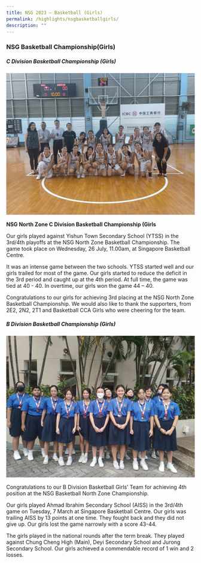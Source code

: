```yaml
---
title: NSG 2023 – Basketball (Girls)
permalink: /highlights/nsgbasketballgirls/
description: ""
---
```

### NSG Basketball Championship(Girls)

##### **C Division Basketball Championship (Girls)**

![](/images/NV%20Highlights/nsg%20north%20zone%20c%20girls.JPG)

**NSG North Zone C Division Basketball Championship (Girls** 

Our girls played against Yishun Town Secondary School (YTSS) in the 3rd/4th playoffs at the NSG North Zone Basketball Championship. The game took place on Wednesday, 26 July, 11.00am, at Singapore Basketball Centre.

It was an intense game between the two schools. YTSS started well and our girls trailed for most of the game. Our girls started to reduce the deficit in the 3rd period and caught up at the 4th period. At full time, the game was tied at 40 - 40. In overtime, our girls won the game 44 – 40. 

Congratulations to our girls for achieving 3rd placing at the NSG North Zone Basketball Championship. We would also like to thank the supporters, from 2E2, 2N2, 2T1 and Basketball CCA Girls who were cheering for the team.

##### **B Division Basketball Championship (Girls)**

![](/images/NV%20Highlights/basketball%20girls.jpeg)

Congratulations to our B Division Basketball Girls’ Team for achieving 4th position at the NSG Basketball North Zone Championship. 

Our girls played Ahmad Ibrahim Secondary School (AISS) in the 3rd/4th game on Tuesday, 7 March at Singapore Basketball Centre. Our girls was trailing AISS by 13 points at one time. They fought back and they did not give up. 
Our girls lost the game narrowly with a score 43-44. 

The girls played in the national rounds after the term break. They played against Chung Cheng High (Main), Deyi Secondary School and Jurong Secondary School. Our girls achieved a commendable record of 1 win and 2 losses.